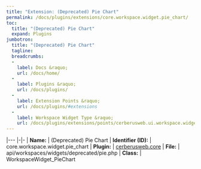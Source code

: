 ```yaml
---
title: "Extension: (Deprecated) Pie Chart"
permalink: /docs/plugins/extensions/core.workspace.widget.pie_chart/
toc:
  title: "(Deprecated) Pie Chart"
  expand: Plugins
jumbotron:
  title: "(Deprecated) Pie Chart"
  tagline: 
  breadcrumbs:
  -
    label: Docs &raquo;
    url: /docs/home/
  -
    label: Plugins &raquo;
    url: /docs/plugins/
  -
    label: Extension Points &raquo;
    url: /docs/plugins/#extensions
  -
    label: Workspace Widget Type &raquo;
    url: /docs/plugins/extensions/points/cerberusweb.ui.workspace.widget
---
```


|---
|-|-
| **Name:** | (Deprecated) Pie Chart
| **Identifier (ID):** | core.workspace.widget.pie_chart
| **Plugin:** | [cerberusweb.core](/docs/plugins/cerberusweb.core/)
| **File:** | api/workspaces/widgets/deprecated/pie.php
| **Class:** | WorkspaceWidget_PieChart

